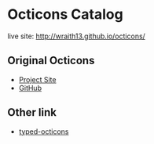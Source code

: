 # Octicons Catalog

live site: <http://wraith13.github.io/octicons/>

## Original Octicons

- [Project Site](https://octicons.github.com/)
- [GitHub](https://github.com/primer/octicons/)

## Other link

- [typed-octicons](https://github.com/wraith13/typed-octicons)
